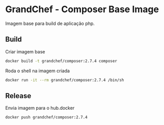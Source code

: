 # GrandChef - Composer Base Image
Imagem base para build de aplicação php.

## Build

Criar imagem base
```sh
docker build -t grandchef/composer:2.7.4 composer
```

Roda o shell na imagem criada
```sh
docker run -it --rm grandchef/composer:2.7.4 /bin/sh
```

## Release

Envia imagem para o hub.docker
```sh
docker push grandchef/composer:2.7.4
```
